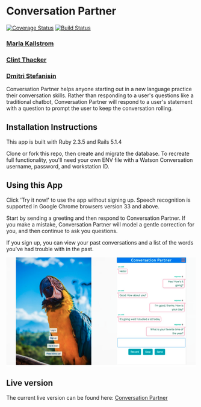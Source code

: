 # Conversation Partner
[![Coverage Status](https://coveralls.io/repos/github/m-kallstrom/conversation-partner/badge.svg?branch=master)](https://coveralls.io/github/m-kallstrom/conversation-partner?branch=master)
[![Build Status](https://travis-ci.org/m-kallstrom/conversation-partner.svg?branch=master)](https://travis-ci.org/m-kallstrom/conversation-partner)

### [Marla Kallstrom](https://github.com/m-kallstrom)
### [Clint Thacker](https://github.com/archivefever)
### [Dmitri Stefanisin](https://github.com/imdmitri1)

Conversation Partner helps anyone starting out in a new language practice their conversation skills. Rather than responding to a user's questions like a traditional chatbot, Conversation Partner will respond to a user's statement with a question to prompt the user to keep the conversation rolling.

## Installation Instructions

This app is built with Ruby 2.3.5 and Rails 5.1.4

Clone or fork this repo, then create and migrate the database. To recreate full functionality, you'll need your own ENV file with a Watson Conversation username, password, and workstation ID.

## Using this App

Click 'Try it now!' to use the app without signing up. Speech recognition is supported in Google Chrome browsers version 33 and above.

Start by sending a greeting and then respond to Conversation Partner. If you make a mistake, Conversation Partner will model a gentle correction for you, and then continue to ask you questions.

If you sign up, you can view your past conversations and a list of the words you've had trouble with in the past.

![Landing page and main chat screen](app/assets/images/views.png)

## Live version

The current live version can be found here:
[Conversation Partner](https://conversation-partner.herokuapp.com)


